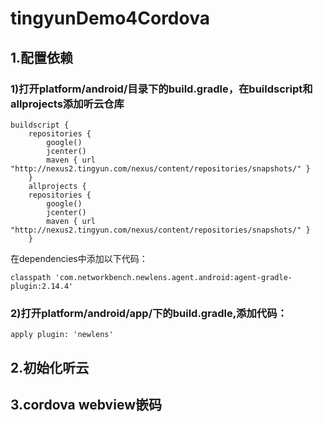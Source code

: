 # tingyunDemo4Cordova
## 1.配置依赖
### 1)打开platform/android/目录下的build.gradle，在buildscript和allprojects添加听云仓库
```
buildscript {
    repositories {
        google()
        jcenter()
        maven { url "http://nexus2.tingyun.com/nexus/content/repositories/snapshots/" }
    }
    allprojects {
    repositories {
        google()
        jcenter()
        maven { url "http://nexus2.tingyun.com/nexus/content/repositories/snapshots/" }
    }
```
在dependencies中添加以下代码：
```
classpath 'com.networkbench.newlens.agent.android:agent-gradle-plugin:2.14.4'
```
### 2)打开platform/android/app/下的build.gradle,添加代码：
```
apply plugin: 'newlens'
```

## 2.初始化听云
## 3.cordova webview嵌码
